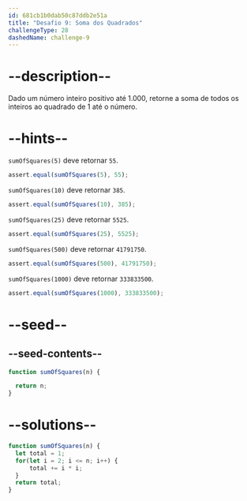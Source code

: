 ```yaml
---
id: 681cb1b0dab50c87ddb2e51a
title: "Desafio 9: Soma dos Quadrados"
challengeType: 28
dashedName: challenge-9
---
```


# --description--

Dado um número inteiro positivo até 1.000, retorne a soma de todos os inteiros ao quadrado de 1 até o número.

# --hints--

`sumOfSquares(5)` deve retornar `55`.

```js
assert.equal(sumOfSquares(5), 55);
```

`sumOfSquares(10)` deve retornar `385`.

```js
assert.equal(sumOfSquares(10), 385);
```

`sumOfSquares(25)` deve retornar `5525`.

```js
assert.equal(sumOfSquares(25), 5525);
```

`sumOfSquares(500)` deve retornar `41791750`.

```js
assert.equal(sumOfSquares(500), 41791750);
```

`sumOfSquares(1000)` deve retornar `333833500`.

```js
assert.equal(sumOfSquares(1000), 333833500);
```

# --seed--

## --seed-contents--

```js
function sumOfSquares(n) {

  return n;
}
```

# --solutions--

```js
function sumOfSquares(n) {
  let total = 1;
  for(let i = 2; i <= n; i++) {
      total += i * i;
  }
  return total;
}
```
